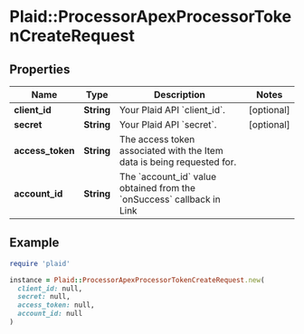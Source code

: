 # Plaid::ProcessorApexProcessorTokenCreateRequest

## Properties

| Name | Type | Description | Notes |
| ---- | ---- | ----------- | ----- |
| **client_id** | **String** | Your Plaid API &#x60;client_id&#x60;. | [optional] |
| **secret** | **String** | Your Plaid API &#x60;secret&#x60;. | [optional] |
| **access_token** | **String** | The access token associated with the Item data is being requested for. |  |
| **account_id** | **String** | The &#x60;account_id&#x60; value obtained from the &#x60;onSuccess&#x60; callback in Link |  |

## Example

```ruby
require 'plaid'

instance = Plaid::ProcessorApexProcessorTokenCreateRequest.new(
  client_id: null,
  secret: null,
  access_token: null,
  account_id: null
)
```

